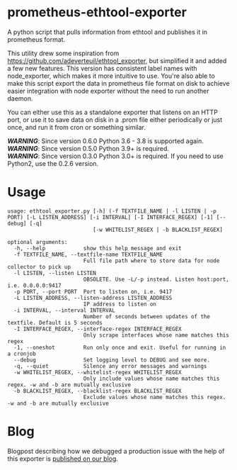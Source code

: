 # prometheus-ethtool-exporter
A python script that pulls information from ethtool and publishes it in prometheus format.

This utility drew some inspiration from https://github.com/adeverteuil/ethtool_exporter, but simplified it
and added a few new features. This version has consistent label names with node_exporter, which makes
it more intuitive to use. You're also able to make this script export the data in prometheus file
format on disk to achieve easier integration with node exporter without the need to run another
daemon.

You can either use this as a standalone exporter that listens on an HTTP port, or use it to save data
on disk in a .prom file either periodically or just once, and run it from cron or something similar.

**_WARNING_**: Since version 0.6.0 Python 3.6 - 3.8 is supported again.  
**_WARNING_**: Since version 0.5.0 Python 3.9+ is required.  
**_WARNING_**: Since version 0.3.0 Python 3.0+ is required. If you need to use Python2, use the 0.2.6 version.

# Usage
```
usage: ethtool_exporter.py [-h] (-f TEXTFILE_NAME | -l LISTEN | -p PORT) [-L LISTEN_ADDRESS] [-i INTERVAL] [-I INTERFACE_REGEX] [-1] [--debug] [-q]
                           [-w WHITELIST_REGEX | -b BLACKLIST_REGEX]

optional arguments:
  -h, --help            show this help message and exit
  -f TEXTFILE_NAME, --textfile-name TEXTFILE_NAME
                        Full file path where to store data for node collector to pick up
  -l LISTEN, --listen LISTEN
                        OBSOLETE. Use -L/-p instead. Listen host:port, i.e. 0.0.0.0:9417
  -p PORT, --port PORT  Port to listen on, i.e. 9417
  -L LISTEN_ADDRESS, --listen-address LISTEN_ADDRESS
                        IP address to listen on
  -i INTERVAL, --interval INTERVAL
                        Number of seconds between updates of the textfile. Default is 5 seconds
  -I INTERFACE_REGEX, --interface-regex INTERFACE_REGEX
                        Only scrape interfaces whose name matches this regex
  -1, --oneshot         Run only once and exit. Useful for running in a cronjob
  --debug               Set logging level to DEBUG and see more.
  -q, --quiet           Silence any error messages and warnings
  -w WHITELIST_REGEX, --whitelist-regex WHITELIST_REGEX
                        Only include values whose name matches this regex. -w and -b are mutually exclusive
  -b BLACKLIST_REGEX, --blacklist-regex BLACKLIST_REGEX
                        Exclude values whose name matches this regex. -w and -b are mutually exclusive
```

# Blog
Blogpost describing how we debugged a production issue with the help of this
exporter is [published on our blog](https://shw.mx/ethtool).

